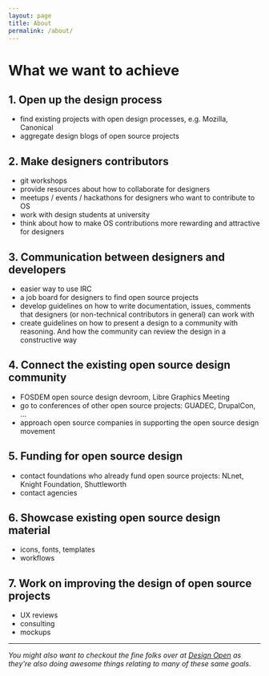 ```yaml
---
layout: page
title: About
permalink: /about/
---
```


# What we want to achieve

## 1. Open up the design process
  * find existing projects with open design processes, e.g. Mozilla, Canonical
  * aggregate design blogs of open source projects


## 2. Make designers contributors
  * git workshops
  * provide resources about how to collaborate for designers
  * meetups / events / hackathons for designers who want to contribute to OS
  * work with design students at university
  * think about how to make OS contributions more rewarding and attractive for designers

## 3. Communication between designers and developers
  * easier way to use IRC
  * a job board for designers to find open source projects
  * develop guidelines on how to write documentation, issues, comments that designers (or non-technical contributors in general) can work with
  * create guidelines on how to present a design to a community with reasoning. And how the community can review the design in a constructive way

## 4. Connect the existing open source design community
  * FOSDEM open source design devroom, Libre Graphics Meeting
  * go to conferences of other open source projects: GUADEC, DrupalCon, …
  * approach open source companies in supporting the open source design movement

## 5. Funding for open source design
  * contact foundations who already fund open source projects: NLnet, Knight Foundation, Shuttleworth
  * contact agencies

## 6. Showcase existing open source design material
  * icons, fonts, templates
  * workflows

## 7. Work on improving the design of open source projects
  * UX reviews
  * consulting
  * mockups

---------------------------------------


*You might also want to checkout the fine folks over at [Design Open](http://designopen.org) as they're also doing awesome things relating to many of these same goals.*